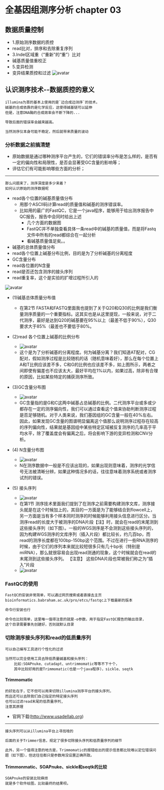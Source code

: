 # 全基因组测序分析 chapter 03

## 数据质量控制

-   1.原始测序数据的质控
-   read比对，排序和去除重复序列
-   3.Indel区域重（“重新”的“重”）比对
-   碱基质量值重校正
-   5.变异检测
-   变异结果质控和过滤
![avatar](./../images/proxcy.jpg)

## 认识测序技术--数据质控的意义
    illumina为首的基本上使用的是`边合成边测序`的技术。
    碱基的合成依靠的是化学反应，这使得碱基链可以延伸
    但是，注意DNA酶的合成效率会不断下降的...

    导致后面的错误率会越来越高。

    当然测序仪本身可能不稳定，然后就带来质量的波动

### 分析数据之前搞清楚
- 原始数据是通过哪种测序平台产生的，它们的错误率分布是怎么样的，是否有一定的偏向性和局限性，是否会显著受GC含量的影响等；
- 评估它们有可能影响哪些方面的分析；

---
    那么问题来了，测序深度是多少来着？
    如何认识原始的测序数据呢

-   read各个位置的碱基质量值分布
    -   用那个ASCII码计算read的质量值和碱基的测序错误率。
    -   比如用的最广的FastQC，它是一个java程序，能够用于给出测序报告中QC报告，报告中会同时给出上述
        -   几个方面的数据图
        -   FastQC并不单独查看具体一条read中的碱基的质量值，而是将Fastq文件中所有的read都综合在一起分析
        -   看碱基质量值足矣。。
-   碱基的总体质量值分布
-   read各个位置上碱基分布比例，目的是为了分析碱基的分离程度
-   GC含量分布
-   read各位置的N含量
-   read是否还包含测序的接头序列
-   read重复率，这个是实验的扩增过程所引入的

![avatar](./../images/MeanSequenceQuality.jpg)

-   (1)碱基总体质量分布值
    -   在第2节 FASTA和FASTQ里面我也提到了关于Q20和Q30的比例是我们衡量测序质量的一个重要指标。这其实也是从这里提现，一般来说，对于二代测序，最好是达到Q20的碱基要在95%以上（最差不低于90%），Q30要求大于85%（最差也不要低于80%。
   
-   (2)read 各个位置上碱基的比例分布
    -   ![avatar](./../images/PostionInRead.jpg)
    -   这个是为了分析碱基的分离程度。何为碱基分离？我们知道AT配对，CG配对，假如测序过程是比较随机的话（随机意味着好），那么在每个位置上A和T比例应该差不多，C和G的比例也应该差不多，如上图所示，两者之间即使有偏差也不应该太大，最好平均在1%以内，如果过高，除非有合理的原因，比如某些特定的捕获测序所致。
-   (3)GC含量分布图
    -   ![avatar](./../images/GCdistibution.jpg)
    -   GC含量指的是G和C这两中碱基占总碱基的比例。二代测序平台或多或少都存在一定的测序偏向性，我们可以通过查看这个值来协助判断测序过程是否足够随机。对于人类来说，我们基因组的GC含量一般在40%左右。因此，如果发现GC含量的图谱明显偏离这个值那么说明测序过程存在较高的序列偏向性，结果就是基因组中某些特定区域被反复测序的几率高于平均水平，除了覆盖度会有偏离之后，将会影响下游的变异检测和CNV分析。
-   (4) N含量分布图
    -   ![avatar](./../images/Nconten.jpg)
    -   N在测序数据中一般是不应该出现的，如果出现则意味着，测序的光学信号无法被清晰分辨，如果这种情况多的话，往往意味着测序系统或者测序试剂的错误。
-   (5) 接头序列
    -   ![avatar](./../images/Junction.jpg)
    - 在第1节 测序技术里面我们提到了在测序之前需要构建测序文库，测序接头就是在这个时候加上的，其目的一方面是为了能够结合到flowcell上，另一方面是当有多个样本同时测序的时候能够利用接头信息进行区分。当测序read的长度大于被测序的DNA片段【注】时，就会在read的末尾测到这些接头序列（如下图）。一般的WGS测序是不会测到这些接头序列的，因为构建WGS测序的文库序列（插入片段）都比较长，约几百bp，而read的测序长度都在100bp-150bp这个范围。不过在进行一些RNA测序的时候，由于它们的序列本来就比较短很多只有几十bp长（特别是miRNA），那么就很容易会出现read测通的现象，这个时候就会在read的末尾测到这些接头序列。
    【注意】 这些DNA片段也常被我们称之为“插入”片段
    - ![avatar](./../images/inseration.jpg)




### FastQC的使用
    FastQC的安装非常简单，可以通过网页搜索或者直接去主页bioinformatics.babraham.ac.uk/pro/etcs/fastqc上下载最新的版本

    命令行安装也行

    命令也比较简单，这里唯一值得注意的就是-o参数，用于指定FastQC报告的输出目录，
    这个目录需要事先创建好，否则就默认目录

### 切除测序接头序列和read的低质量序列
    可以自己编写工具进行个性化的过滤

    当然可以完全使用工具去除低质量碱基和接头序列：
        比如:SOAPnuke、cutadapt、untrimmomatic等等不下十个，
        其中比较好用的是Trimmomatic(也是一个java程序)，sickle、seqtk
    
#### Trimmomatic
    的好处在于，它不但可以用来切除illumina测序平台的接头序列，
    而且还可以去除我们自己指定的特定接头序列
    也可以过滤read末尾的低质量序列,
    注意其原理

-   官网下载(http://www.usadellab.org)
---
    接头序列可以从illumina平台上寻找啥的

    后面的关于Trimmer信息，规定了很多切除接头序列和低质量序列的细节

    此外，另一个值得注意的地方是，Trimmomatic的报错给出的提示信息都比较难以定位错误问题（如下图），但这往往都只是参数用没设置正确所致。


#### Trimmonmatic、SOAPnuke、sickle和seqtk的比较
    SOAPnuke的安装比较麻烦
    就是多个软件绘图，比较最终的结果呗。
